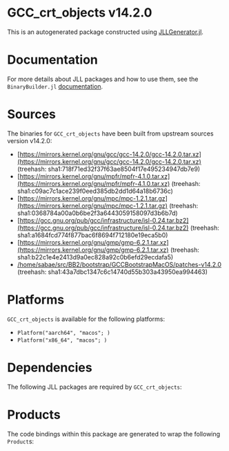 # GCC_crt_objects v14.2.0
This is an autogenerated package constructed using [JLLGenerator.jl](https://github.com/JuliaPackaging/BinaryBuilder2.jl/tree/main/JLLGenerator.jl).

# Documentation
For more details about JLL packages and how to use them, see the `BinaryBuilder.jl` [documentation](https://docs.binarybuilder.org/stable/jll/).

# Sources
The binaries for `GCC_crt_objects` have been built from upstream sources version v14.2.0:

 - [https://mirrors.kernel.org/gnu/gcc/gcc-14.2.0/gcc-14.2.0.tar.xz](https://mirrors.kernel.org/gnu/gcc/gcc-14.2.0/gcc-14.2.0.tar.xz) (treehash: sha1:718f71ed32f37f63ae8504f17e495234947db7e9)
 - [https://mirrors.kernel.org/gnu/mpfr/mpfr-4.1.0.tar.xz](https://mirrors.kernel.org/gnu/mpfr/mpfr-4.1.0.tar.xz) (treehash: sha1:c09ac7c1ace239f0eed385db2dd1d64a18b6736c)
 - [https://mirrors.kernel.org/gnu/mpc/mpc-1.2.1.tar.gz](https://mirrors.kernel.org/gnu/mpc/mpc-1.2.1.tar.gz) (treehash: sha1:0368784a00a0b6be2f3a6443059158097d3b6b7d)
 - [https://gcc.gnu.org/pub/gcc/infrastructure/isl-0.24.tar.bz2](https://gcc.gnu.org/pub/gcc/infrastructure/isl-0.24.tar.bz2) (treehash: sha1:a1684fcd774f877bac6f8694f712180e19eca5b0)
 - [https://mirrors.kernel.org/gnu/gmp/gmp-6.2.1.tar.xz](https://mirrors.kernel.org/gnu/gmp/gmp-6.2.1.tar.xz) (treehash: sha1:b22c1e4e2413d9a0ec828a92c0b6efd29ecdafa5)
 - [/home/sabae/src/BB2/bootstrap/GCCBootstrapMacOS/patches-v14.2.0](/home/sabae/src/BB2/bootstrap/GCCBootstrapMacOS/patches-v14.2.0) (treehash: sha1:43a7dbc1347c6c14740d55b303a43950ea994463)
# Platforms

`GCC_crt_objects` is available for the following platforms:

 - `Platform("aarch64", "macos"; )`
 - `Platform("x86_64", "macos"; )`
# Dependencies
The following JLL packages are required by `GCC_crt_objects`:

# Products

The code bindings within this package are generated to wrap the following `Product`s:
<TODO>

